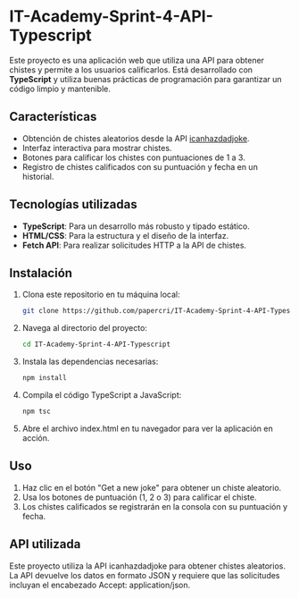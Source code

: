 # IT-Academy-Sprint-4-API-Typescript

Este proyecto es una aplicación web que utiliza una API para obtener chistes y permite a los usuarios calificarlos. Está desarrollado con **TypeScript** y utiliza buenas prácticas de programación para garantizar un código limpio y mantenible.

## Características

- Obtención de chistes aleatorios desde la API [icanhazdadjoke](https://icanhazdadjoke.com/).
- Interfaz interactiva para mostrar chistes.
- Botones para calificar los chistes con puntuaciones de 1 a 3.
- Registro de chistes calificados con su puntuación y fecha en un historial.

## Tecnologías utilizadas

- **TypeScript**: Para un desarrollo más robusto y tipado estático.
- **HTML/CSS**: Para la estructura y el diseño de la interfaz.
- **Fetch API**: Para realizar solicitudes HTTP a la API de chistes.

## Instalación

1. Clona este repositorio en tu máquina local:

   ```bash
   git clone https://github.com/papercri/IT-Academy-Sprint-4-API-Typescript.git

2. Navega al directorio del proyecto:

    ```bash
    cd IT-Academy-Sprint-4-API-Typescript

3. Instala las dependencias necesarias:

    ```bash
    npm install

4. Compila el código TypeScript a JavaScript:

    ```bash
    npm tsc

5. Abre el archivo index.html en tu navegador para ver la aplicación en acción.

## Uso

1. Haz clic en el botón "Get a new joke" para obtener un chiste aleatorio.
2. Usa los botones de puntuación (1, 2 o 3) para calificar el chiste.
3. Los chistes calificados se registrarán en la consola con su puntuación y fecha.

## API utilizada
Este proyecto utiliza la API icanhazdadjoke para obtener chistes aleatorios. La API devuelve los datos en formato JSON y requiere que las solicitudes incluyan el encabezado Accept: application/json.
